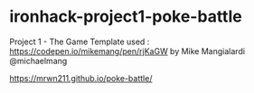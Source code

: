 # ironhack-project1-poke-battle
Project 1 - The Game
Template used : https://codepen.io/mikemang/pen/rjKaGW by Mike Mangialardi @michaelmang

https://mrwn211.github.io/poke-battle/
